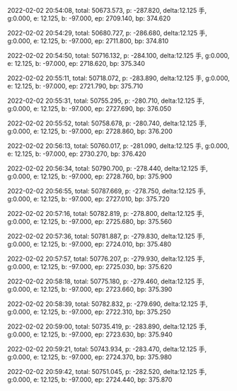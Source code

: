 2022-02-02 20:54:08, total: 50673.573, p: -287.820, delta:12.125 手, g:0.000, e: 12.125, b: -97.000, ep: 2709.140, bp: 374.620

2022-02-02 20:54:29, total: 50680.727, p: -286.680, delta:12.125 手, g:0.000, e: 12.125, b: -97.000, ep: 2711.800, bp: 374.810

2022-02-02 20:54:50, total: 50716.132, p: -284.100, delta:12.125 手, g:0.000, e: 12.125, b: -97.000, ep: 2718.620, bp: 375.340

2022-02-02 20:55:11, total: 50718.072, p: -283.890, delta:12.125 手, g:0.000, e: 12.125, b: -97.000, ep: 2721.790, bp: 375.710

2022-02-02 20:55:31, total: 50755.295, p: -280.710, delta:12.125 手, g:0.000, e: 12.125, b: -97.000, ep: 2727.690, bp: 376.050

2022-02-02 20:55:52, total: 50758.678, p: -280.740, delta:12.125 手, g:0.000, e: 12.125, b: -97.000, ep: 2728.860, bp: 376.200

2022-02-02 20:56:13, total: 50760.017, p: -281.090, delta:12.125 手, g:0.000, e: 12.125, b: -97.000, ep: 2730.270, bp: 376.420

2022-02-02 20:56:34, total: 50790.700, p: -278.440, delta:12.125 手, g:0.000, e: 12.125, b: -97.000, ep: 2728.760, bp: 375.900

2022-02-02 20:56:55, total: 50787.669, p: -278.750, delta:12.125 手, g:0.000, e: 12.125, b: -97.000, ep: 2727.010, bp: 375.720

2022-02-02 20:57:16, total: 50782.819, p: -278.800, delta:12.125 手, g:0.000, e: 12.125, b: -97.000, ep: 2725.680, bp: 375.560

2022-02-02 20:57:36, total: 50781.887, p: -279.830, delta:12.125 手, g:0.000, e: 12.125, b: -97.000, ep: 2724.010, bp: 375.480

2022-02-02 20:57:57, total: 50776.207, p: -279.930, delta:12.125 手, g:0.000, e: 12.125, b: -97.000, ep: 2725.030, bp: 375.620

2022-02-02 20:58:18, total: 50775.180, p: -279.460, delta:12.125 手, g:0.000, e: 12.125, b: -97.000, ep: 2723.660, bp: 375.390

2022-02-02 20:58:39, total: 50782.832, p: -279.690, delta:12.125 手, g:0.000, e: 12.125, b: -97.000, ep: 2722.310, bp: 375.250

2022-02-02 20:59:00, total: 50735.419, p: -283.890, delta:12.125 手, g:0.000, e: 12.125, b: -97.000, ep: 2723.630, bp: 375.940

2022-02-02 20:59:21, total: 50743.934, p: -283.470, delta:12.125 手, g:0.000, e: 12.125, b: -97.000, ep: 2724.370, bp: 375.980

2022-02-02 20:59:42, total: 50751.045, p: -282.520, delta:12.125 手, g:0.000, e: 12.125, b: -97.000, ep: 2724.440, bp: 375.870